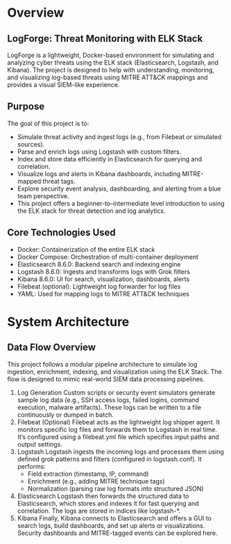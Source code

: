 # Overview
## LogForge: Threat Monitoring with ELK Stack
LogForge is a lightweight, Docker-based environment for simulating and analyzing cyber threats using the ELK stack (Elasticsearch, Logstash, and Kibana). The project is designed to help with understanding, monitoring, and visualizing log-based threats using MITRE ATT&CK mappings and provides a visual SIEM-like experience.

## Purpose
The goal of this project is to:

- Simulate threat activity and ingest logs (e.g., from Filebeat or simulated sources).
- Parse and enrich logs using Logstash with custom filters.
- Index and store data efficiently in Elasticsearch for querying and correlation.
- Visualize logs and alerts in Kibana dashboards, including MITRE-mapped threat tags.
- Explore security event analysis, dashboarding, and alerting from a blue team perspective.
- This project offers a beginner-to-intermediate level introduction to using the ELK stack for threat detection and log analytics.

## Core Technologies Used
- Docker:	Containerization of the entire ELK stack
- Docker Compose:	Orchestration of multi-container deployment
- Elasticsearch 8.6.0:	Backend search and indexing engine
- Logstash 8.6.0:	Ingests and transforms logs with Grok filters
- Kibana 8.6.0:	UI for search, visualization, dashboards, alerts
- Filebeat (optional):	Lightweight log forwarder for log files
- YAML:	Used for mapping logs to MITRE ATT&CK techniques

# System Architecture
## Data Flow Overview
This project follows a modular pipeline architecture to simulate log ingestion, enrichment, indexing, and visualization using the ELK Stack. The flow is designed to mimic real-world SIEM data processing pipelines.
1. Log Generation
Custom scripts or security event simulators generate sample log data (e.g., SSH access logs, failed logins, command execution, malware artifacts). These logs can be written to a file continuously or dumped in batch.
2. Filebeat (Optional)
Filebeat acts as the lightweight log shipper agent. It monitors specific log files and forwards them to Logstash in real time. It’s configured using a filebeat.yml file which specifies input paths and output settings.
3. Logstash
Logstash ingests the incoming logs and processes them using defined grok patterns and filters (configured in logstash.conf).
It performs:
   - Field extraction (timestamp, IP, command)
   - Enrichment (e.g., adding MITRE technique tags)
   - Normalization (parsing raw log formats into structured JSON)
4. Elasticsearch
Logstash then forwards the structured data to Elasticsearch, which stores and indexes it for fast querying and correlation. The logs are stored in indices like logstash-*.
5. Kibana
Finally, Kibana connects to Elasticsearch and offers a GUI to search logs, build dashboards, and set up alerts or visualizations. Security dashboards and MITRE-tagged events can be explored here.
